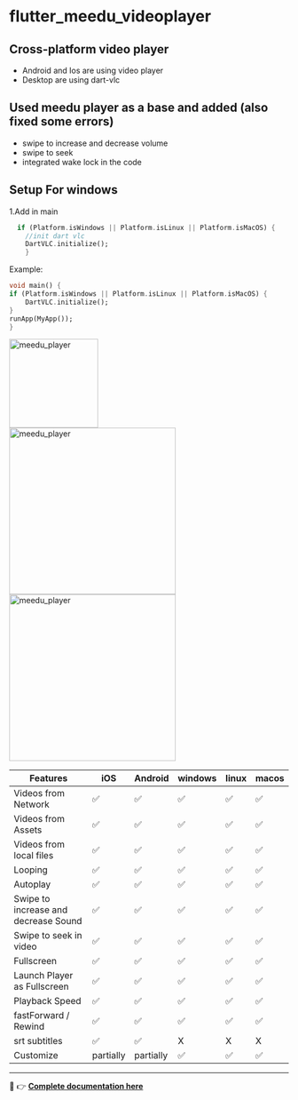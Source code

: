 # flutter_meedu_videoplayer



## Cross-platform video player 
- Android and Ios are using video player
- Desktop are using dart-vlc


## Used meedu player as a base and added (also fixed some errors)
- swipe to increase and decrease volume 
- swipe to seek 
- integrated wake lock in the code


## Setup For windows 
1.Add in main 
```dart
  if (Platform.isWindows || Platform.isLinux || Platform.isMacOS) {
    //init dart vlc
    DartVLC.initialize();
    }
```
Example:
```dart
void main() {
if (Platform.isWindows || Platform.isLinux || Platform.isMacOS) {
    DartVLC.initialize();
}
runApp(MyApp());
}
```


<img src="https://darwin-morocho.github.io/flutter-meedu-player/assets/q2.gif" alt="meedu_player" width="160" />
<br/>
<img src="https://darwin-morocho.github.io/flutter-meedu-player/assets/full.gif" alt="meedu_player" width="300" />
<img src="https://user-images.githubusercontent.com/15864336/94494352-9924d100-01b4-11eb-9c0f-54c88868331b.png" alt="meedu_player" width="300" />

| Features  | iOS | Android | windows | linux | macos
| ------------- | ------------- | ------------- | ------------- | ------------- | ------------- |
| Videos from Network  | ✅  | ✅ | ✅ | ✅ | ✅ |
| Videos from Assets  | ✅  | ✅ | ✅ | ✅ | ✅ |
| Videos from local files  | ✅  | ✅ | ✅ | ✅ | ✅ |
| Looping  | ✅  | ✅ | ✅ | ✅ | ✅ |
| Autoplay  | ✅  | ✅ | ✅ | ✅ | ✅ |
| Swipe to increase and decrease Sound  | ✅  | ✅ | ✅ | ✅ | ✅ |
| Swipe to seek in video | ✅  | ✅ | ✅ | ✅ | ✅ |
| Fullscreen  | ✅  | ✅ | ✅ | ✅ | ✅ |
| Launch Player as Fullscreen  | ✅  | ✅ | ✅ | ✅ | ✅ |
| Playback Speed  | ✅  | ✅ | ✅ | ✅ | ✅ |
| fastForward / Rewind  | ✅  | ✅ | ✅ | ✅ | ✅ |
| srt subtitles  | ✅  | ✅ | X | X | X |
| Customize  | partially  | partially | ✅ | ✅ | ✅ |

---

👋 👉 <b>[Complete documentation here](https://player.meedu.app)</b>
